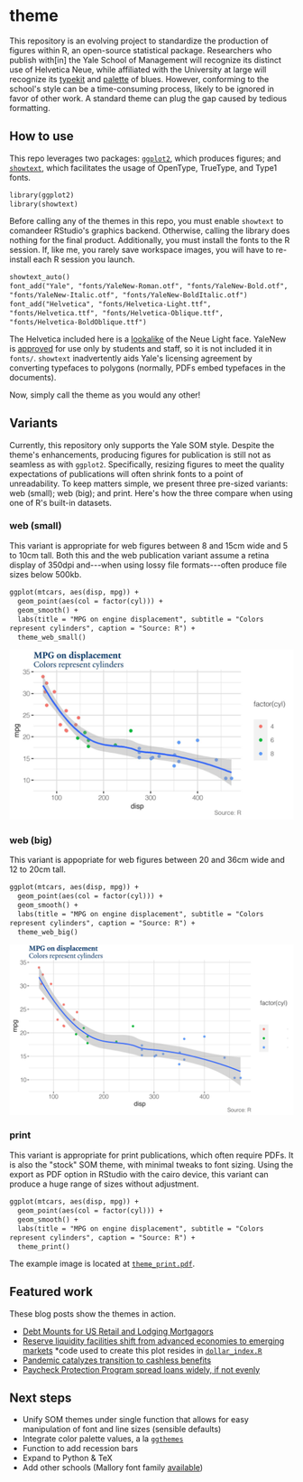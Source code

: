 # theme

This repository is an evolving project to standardize the production of figures within R, an open-source statistical package. Researchers who publish with[in] the Yale School of Management will recognize its distinct use of Helvetica Neue, while affiliated with the University at large will recognize its [typekit](https://yaleidentity.yale.edu/web) and [palette](https://toolness.github.io/accessible-color-matrix/?n=white&n=light&n=emphasis&n=Yale%20blue&n=black&v=F9F9F9&v=63AAFF&v=286DC0&v=00356B&v=222222) of blues. However, conforming to the school's style can be a time-consuming process, likely to be ignored in favor of other work. A standard theme can plug the gap caused by tedious formatting.

## How to use
This repo leverages two packages: [`ggplot2`](https://ggplot2.tidyverse.org/), which produces figures; and [`showtext`](https://github.com/yixuan/showtext), which facilitates the usage of OpenType, TrueType, and Type1 fonts.
```
library(ggplot2)
library(showtext)
```

Before calling any of the themes in this repo, you must enable `showtext` to comandeer RStudio's graphics backend.
Otherwise, calling the library does nothing for the final product.
Additionally, you must install the fonts to the R session.
If, like me, you rarely save workspace images, you will have to re-install each R session you launch.
```
showtext_auto()
font_add("Yale", "fonts/YaleNew-Roman.otf", "fonts/YaleNew-Bold.otf", "fonts/YaleNew-Italic.otf", "fonts/YaleNew-BoldItalic.otf")
font_add("Helvetica", "fonts/Helvetica-Light.ttf", "fonts/Helvetica.ttf", "fonts/Helvetica-Oblique.ttf", "fonts/Helvetica-BoldOblique.ttf")
```
The Helvetica included here is a [lookalike](https://www.dafontfree.io/helvetica-neue-font-free/) of the Neue Light face.
YaleNew is [approved](https://yaleidentity.yale.edu/typefaces) for use only by students and staff, so it is not included it in `fonts/`.
`showtext` inadvertently aids Yale's licensing agreement by converting typefaces to polygons (normally, PDFs embed typefaces in the documents).

Now, simply call the theme as you would any other!

## Variants
Currently, this repository only supports the Yale SOM style.
Despite the theme's enhancements, producing figures for publication is still not as seamless as with `ggplot2`.
Specifically, resizing figures to meet the quality expectations of publications will often shrink fonts to a point of unreadability.
To keep matters simple, we present three pre-sized variants: web (small); web (big); and print.
Here's how the three compare when using one of R's built-in datasets.

### web (small)
This variant is appropriate for web figures between 8 and 15cm wide and 5 to 10cm tall. Both this and the web publication variant assume a retina display of 350dpi and---when using lossy file formats---often produce file sizes below 500kb.
```
ggplot(mtcars, aes(disp, mpg)) +
  geom_point(aes(col = factor(cyl))) +
  geom_smooth() +
  labs(title = "MPG on engine displacement", subtitle = "Colors represent cylinders", caption = "Source: R") +
  theme_web_small()
```
![Small web variant example](examples/theme_web_small.jpg)

### web (big)
This variant is appopriate for web figures between 20 and 36cm wide and 12 to 20cm tall.
```
ggplot(mtcars, aes(disp, mpg)) +
  geom_point(aes(col = factor(cyl))) +
  geom_smooth() +
  labs(title = "MPG on engine displacement", subtitle = "Colors represent cylinders", caption = "Source: R") +
  theme_web_big()
```
![Big web variant](examples/theme_web_big.jpg)

### print
This variant is appropriate for print publications, which often require PDFs.
It is also the "stock" SOM theme, with minimal tweaks to font sizing.
Using the export as PDF option in RStudio with the cairo device, this variant can produce a huge range of sizes without adjustment.
```
ggplot(mtcars, aes(disp, mpg)) +
  geom_point(aes(col = factor(cyl))) +
  geom_smooth() +
  labs(title = "MPG on engine displacement", subtitle = "Colors represent cylinders", caption = "Source: R") +
  theme_print()
```
The example image is located at [`theme_print.pdf`](examples/theme_print.pdf).

## Featured work
These blog posts show the themes in action.
* [Debt Mounts for US Retail and Lodging Mortgagors](https://som.yale.edu/blog/debt-mounts-for-us-retail-and-lodging-mortgagors)
* [Reserve liquidity facilities shift from advanced economies to emerging markets](https://som.yale.edu/blog/reserve-liquidity-facilities-shift-from-advanced-economies-to-emerging-markets) *code used to create this plot resides in [`dollar_index.R`](dollar_index.R)
* [Pandemic catalyzes transition to cashless benefits](https://som.yale.edu/blog/pandemic-catalyzes-transition-to-cashless-benefits)
* [Paycheck Protection Program spread loans widely, if not evenly](https://som.yale.edu/blog/paycheck-protection-program-spread-loans-widely-if-not-evenly)

## Next steps
* Unify SOM themes under single function that allows for easy manipulation of font and line sizes (sensible defaults)
* Integrate color palette values, a la [`ggthemes`](https://yutannihilation.github.io/allYourFigureAreBelongToUs/ggthemes/)
* Function to add recession bars
* Expand to Python & TeX
* Add other schools (Mallory font family [available](https://www.cufonfonts.com/font/mallory))

